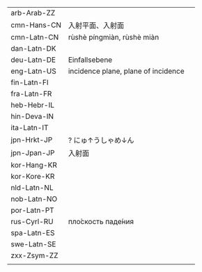 | | | |
|-|-|-|
| arb-Arab-ZZ |  |  |
| cmn-Hans-CN | 入射平面、入射面 |  |
| cmn-Latn-CN | rùshè píngmiàn, rùshè miàn |  |
| dan-Latn-DK |  |  |
| deu-Latn-DE | Einfallsebene |  |
| eng-Latn-US | incidence plane, plane of incidence |  |
| fin-Latn-FI |  |  |
| fra-Latn-FR |  |  |
| heb-Hebr-IL |  |  |
| hin-Deva-IN |  |  |
| ita-Latn-IT |  |  |
| jpn-Hrkt-JP | ? にゅ↑うしゃめ↓ん |  |
| jpn-Jpan-JP | 入射面 |  |
| kor-Hang-KR |  |  |
| kor-Kore-KR |  |  |
| nld-Latn-NL |  |  |
| nob-Latn-NO |  |  |
| por-Latn-PT |  |  |
| rus-Cyrl-RU | пло́скость паде́ния |  |
| spa-Latn-ES |  |  |
| swe-Latn-SE |  |  |
| zxx-Zsym-ZZ |  |  |
|  |  |  |
